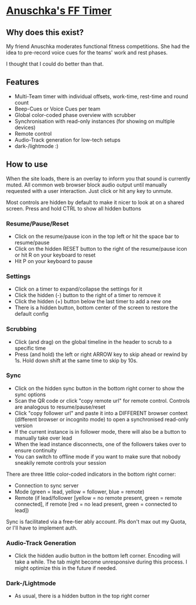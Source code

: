 # [Anuschka's FF Timer](https://anuschkas-ff-timer.vercel.app)

## Why does this exist?

My friend Anuschka moderates functional fitness competitions. She had the idea to pre-record voice cues for the teams' work and rest phases.

I thought that I could do better than that.

## Features

- Multi-Team timer with individual offsets, work-time, rest-time and round count
- Beep-Cues or Voice Cues per team
- Global color-coded phase overview with scrubber
- Synchronisation with read-only instances (for showing on multiple devices)
- Remote control
- Audio-Track generation for low-tech setups
- dark-/lightmode :)

## How to use

When the site loads, there is an overlay to inform you that sound is currently muted. All common web browser block audio output until manually requested with a user interaction. Just click or hit any key to unmute.

Most controls are hidden by default to make it nicer to look at on a shared screen. Press and hold CTRL to show all hidden buttons

### Resume/Pause/Reset

- Click on the resume/pause icon in the top left or hit the space bar to resume/pause
- Click on the hidden RESET button to the right of the resume/pause icon or hit R on your keyboard to reset
- Hit P on your keyboard to pause

### Settings

- Click on a timer to expand/collapse the settings for it
- Click the hidden (-) button to the right of a timer to remove it
- Click the hidden (+) button below the last timer to add a new one
- There is a hidden button, bottom center of the screen to restore the default config

### Scrubbing

- Click (and drag) on the global timeline in the header to scrub to a specific time
- Press (and hold) the left or right ARROW key to skip ahead or rewind by 1s. Hold down shift at the same time to skip by 10s.

### Sync

- Click on the hidden sync button in the bottom right corner to show the sync options
- Scan the QR code or click "copy remote url" for remote control. Controls are analogous to resume/pause/reset
- Click "copy follower url" and paste it into a DIFFERENT browser context (different browser or incognito mode) to open a synchronised read-only version
- If the current instance is in follower mode, there will also be a button to manually take over lead
- When the lead instance disconnects, one of the followers takes over to ensure continuity
- You can switch to offline mode if you want to make sure that nobody sneakily remote controls your session

There are three little color-coded indicators in the bottom right corner:
- Connection to sync server
- Mode (green = lead, yellow = follower, blue = remote)
- Remote (if lead/follower [yellow = no remote present, green = remote connected], if remote [red = no lead present, green = connected to lead])

Sync is facilitated via a free-tier ably account. Pls don't max out my Quota, or I'll have to implement auth.

### Audio-Track Generation

- Click the hidden audio button in the bottom left corner. Encoding will take a while. The tab might become unresponsive during this process. I might optimize this in the future if needed.

### Dark-/Lightmode

- As usual, there is a hidden button in the top right corner
